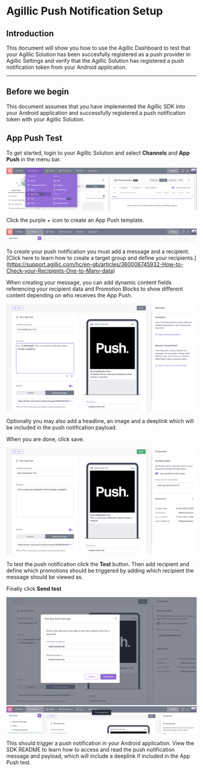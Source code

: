 # Agillic Push Notification Setup

## Introduction

This document will show you how to use the Agillic Dashboard to test that your Agillic Solution has been succesfully registered as a push provider in Agillic Settings and verify that the Agillic Solution has registered a push notification token from your Android application.

---
## Before we begin
This document assumes that you have implemented the Agillic SDK into your Android application and successfully registered a push notification token with your Agillic Solution.

## App Push Test

To get started, login to your Agillic Solution and select **Channels** and **App Push** in the menu bar.

<img src="resources/pushsetup1.png">

Click the purple + icon to create an App Push template.

<img src="resources/pushsetup2.png">

To create your push notification you must add a message and a recipient. [Click here to learn how to create a target group and define your recipients.] (https://support.agillic.com/hc/en-gb/articles/360006745932-How-to-Check-your-Recipients-One-to-Many-data)

When creating your message, you can add dynamic content fields referencing your recipient data and Promotion Blocks to show different content depending on who receives the App Push.

<img src="resources/pushsetup3.png">

Optionally you may also add a headline, an image and a deeplink which will be included in the push notification payload.

When you are done, click save.

<img src="resources/pushsetup4.png">

To test the push notification click the **Test** button. Then add recipient and define which promotions should be triggered by adding which recipient the message should be viewed as.

Finally click **Send test**

<img src="resources/pushsetup5.png">

<img src="resources/pushsetup6.png">

This should trigger a push notification in your Android application. View the SDK README to learn how to access and read the push notification message and payload, which will include a deeplink if included in the App Push test.


